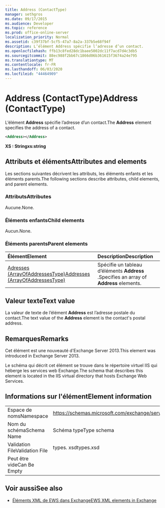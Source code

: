 ```yaml
---
title: Address (ContactType)
manager: sethgros
ms.date: 09/17/2015
ms.audience: Developer
ms.topic: reference
ms.prod: office-online-server
localization_priority: Normal
ms.assetid: c39f37bf-5cf5-47a7-8a2a-337b5e68f94f
description: L’élément Address spécifie l’adresse d’un contact.
ms.openlocfilehash: ffb13c8fed28dc1baee5002dc11f7acd7d4c3db5
ms.sourcegitcommit: 88ec988f2bb67c1866d06b361615f3674a24e795
ms.translationtype: MT
ms.contentlocale: fr-FR
ms.lasthandoff: 06/03/2020
ms.locfileid: "44464909"
---
```

# <a name="address-contacttype"></a><span data-ttu-id="1e0f5-103">Address (ContactType)</span><span class="sxs-lookup"><span data-stu-id="1e0f5-103">Address (ContactType)</span></span>

<span data-ttu-id="1e0f5-104">L’élément **Address** spécifie l’adresse d’un contact.</span><span class="sxs-lookup"><span data-stu-id="1e0f5-104">The **Address** element specifies the address of a contact.</span></span> 
  
```XML
<Address></Address>
```

 <span data-ttu-id="1e0f5-105">**XS : String**</span><span class="sxs-lookup"><span data-stu-id="1e0f5-105">**xs:string**</span></span>
## <a name="attributes-and-elements"></a><span data-ttu-id="1e0f5-106">Attributs et éléments</span><span class="sxs-lookup"><span data-stu-id="1e0f5-106">Attributes and elements</span></span>

<span data-ttu-id="1e0f5-107">Les sections suivantes décrivent les attributs, les éléments enfants et les éléments parents.</span><span class="sxs-lookup"><span data-stu-id="1e0f5-107">The following sections describe attributes, child elements, and parent elements.</span></span>
  
### <a name="attributes"></a><span data-ttu-id="1e0f5-108">Attributs</span><span class="sxs-lookup"><span data-stu-id="1e0f5-108">Attributes</span></span>

<span data-ttu-id="1e0f5-109">Aucune.</span><span class="sxs-lookup"><span data-stu-id="1e0f5-109">None.</span></span>
  
### <a name="child-elements"></a><span data-ttu-id="1e0f5-110">Éléments enfants</span><span class="sxs-lookup"><span data-stu-id="1e0f5-110">Child elements</span></span>

<span data-ttu-id="1e0f5-111">Aucun.</span><span class="sxs-lookup"><span data-stu-id="1e0f5-111">None.</span></span>
  
### <a name="parent-elements"></a><span data-ttu-id="1e0f5-112">Éléments parents</span><span class="sxs-lookup"><span data-stu-id="1e0f5-112">Parent elements</span></span>

|<span data-ttu-id="1e0f5-113">**Élément**</span><span class="sxs-lookup"><span data-stu-id="1e0f5-113">**Element**</span></span>|<span data-ttu-id="1e0f5-114">**Description**</span><span class="sxs-lookup"><span data-stu-id="1e0f5-114">**Description**</span></span>|
|:-----|:-----|
|[<span data-ttu-id="1e0f5-115">Adresses (ArrayOfAddressesType)</span><span class="sxs-lookup"><span data-stu-id="1e0f5-115">Addresses (ArrayOfAddressesType)</span></span>](addresses-arrayofaddressestype.md) <br/> |<span data-ttu-id="1e0f5-116">Spécifie un tableau d’éléments **Address** .</span><span class="sxs-lookup"><span data-stu-id="1e0f5-116">Specifies an array of **Address** elements.</span></span>  <br/> |
   
## <a name="text-value"></a><span data-ttu-id="1e0f5-117">Valeur texte</span><span class="sxs-lookup"><span data-stu-id="1e0f5-117">Text value</span></span>

<span data-ttu-id="1e0f5-118">La valeur de texte de l’élément **Address** est l’adresse postale du contact.</span><span class="sxs-lookup"><span data-stu-id="1e0f5-118">The text value of the **Address** element is the contact's postal address.</span></span> 
  
## <a name="remarks"></a><span data-ttu-id="1e0f5-119">Remarques</span><span class="sxs-lookup"><span data-stu-id="1e0f5-119">Remarks</span></span>

<span data-ttu-id="1e0f5-120">Cet élément est une nouveauté d'Exchange Server 2013.</span><span class="sxs-lookup"><span data-stu-id="1e0f5-120">This element was introduced in Exchange Server 2013.</span></span>
  
<span data-ttu-id="1e0f5-121">Le schéma qui décrit cet élément se trouve dans le répertoire virtuel IIS qui héberge les services web Exchange.</span><span class="sxs-lookup"><span data-stu-id="1e0f5-121">The schema that describes this element is located in the IIS virtual directory that hosts Exchange Web Services.</span></span>
  
## <a name="element-information"></a><span data-ttu-id="1e0f5-122">Informations sur l'élément</span><span class="sxs-lookup"><span data-stu-id="1e0f5-122">Element information</span></span>

|||
|:-----|:-----|
|<span data-ttu-id="1e0f5-123">Espace de noms</span><span class="sxs-lookup"><span data-stu-id="1e0f5-123">Namespace</span></span>  <br/> |https://schemas.microsoft.com/exchange/services/2006/types  <br/> |
|<span data-ttu-id="1e0f5-124">Nom du schéma</span><span class="sxs-lookup"><span data-stu-id="1e0f5-124">Schema Name</span></span>  <br/> |<span data-ttu-id="1e0f5-125">Schéma type</span><span class="sxs-lookup"><span data-stu-id="1e0f5-125">Type schema</span></span>  <br/> |
|<span data-ttu-id="1e0f5-126">Validation File</span><span class="sxs-lookup"><span data-stu-id="1e0f5-126">Validation File</span></span>  <br/> |<span data-ttu-id="1e0f5-127">types. xsd</span><span class="sxs-lookup"><span data-stu-id="1e0f5-127">types.xsd</span></span>  <br/> |
|<span data-ttu-id="1e0f5-128">Peut être vide</span><span class="sxs-lookup"><span data-stu-id="1e0f5-128">Can Be Empty</span></span>  <br/> ||
   
## <a name="see-also"></a><span data-ttu-id="1e0f5-129">Voir aussi</span><span class="sxs-lookup"><span data-stu-id="1e0f5-129">See also</span></span>

- [<span data-ttu-id="1e0f5-130">Éléments XML de EWS dans Exchange</span><span class="sxs-lookup"><span data-stu-id="1e0f5-130">EWS XML elements in Exchange</span></span>](ews-xml-elements-in-exchange.md)

